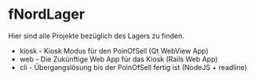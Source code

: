 # fNordLager

Hier sind alle Projekte bezüglich des Lagers zu finden.

* kiosk - Kiosk Modus für den PoinOfSell (Qt WebView App)
* web - Die Zukünftige Web App für das Kiosk (Rails Web App)
* cli - Übergangslösung bis der PoinOfSell fertig ist (NodeJS + readline)